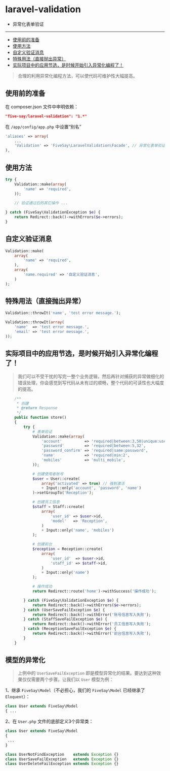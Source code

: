 laravel-validation
==================

- 异常化表单验证

---

- [使用前的准备](#1)
- [使用方法](#2)
- [自定义验证消息](#3)
- [特殊用法（直接抛出异常）](#4)
- [实际项目中的应用节选，是时候开始引入异常化编程了！](#5)

> 合理的利用异常化编程方法，可以使代码可维护性大幅提高。

<a name="1"></a>
## 使用前的准备

在 composer.json 文件中申明依赖：

```json
"five-say/laravel-validation": "1.*"
```

在 `/app/config/app.php` 中设置“别名”

```php
'aliases' => array(
    ...
    'Validation' => 'FiveSay\LaravelValidation\Facade', // 异常化表单验证
),
```

<a name="2"></a>
## 使用方法

```php
try {
    Validation::make(array(
        'name' => 'required',
    ));
    
    // 验证通过后的其它操作 ...

} catch (FiveSay\ValidationException $e) {
    return Redirect::back()->withErrors($e->errors);
}
```

<a name="3"></a>
## 自定义验证消息

```php
Validation::make(
    array(
        'name' => 'required',
    ),
    array(
        'name.required' => '自定义验证消息',
    )
);
```

<a name="4"></a>
## 特殊用法（直接抛出异常）

```php
Validation::throwIt('name', 'test error message.');
```

```php
Validation::throwIt(array(
    'name'  => 'test error message.',
    'email' => 'test error message.',
));
```

<a name="5"></a>
## 实际项目中的应用节选，是时候开始引入异常化编程了！

> 我们可以不受干扰的写完一整个业务逻辑，然后再针对捕获的异常做细化的错误处理，你会感觉到写代码从未有过的顺畅，整个代码的可读性也大幅度的提高。

```php
    /**
     * 创建
     * @return Response
     */
    public function store()
    {
        try {
            # 表单验证
            Validation::make(array(
                'account'          => 'required|between:3,50|unique:users',
                'password'         => 'required|between:5,32',
                'password_confirm' => 'required|same:password',
                'name'             => 'required|min:2',
                'mobiles'          => 'multi_mobile',
            ));

            # 创建使用者账号
            $user = User::create(
                array('activated' => true) // 强制激活
                + Input::only('account', 'password', 'name')
            )->setGroupTo('Reception');

            # 创建员工信息
            $staff = Staff::create(
                array(
                    'user_id' => $user->id,
                    'model'   => 'Reception',
                )
                + Input::only('name', 'mobiles')
            );

            # 创建前台
            $reception = Reception::create(
                array(
                    'user_id'  => $user->id,
                    'staff_id' => $staff->id,
                )
                + Input::only('name')
            );

            # 操作成功
            return Redirect::route('home')->withSuccess('操作成功');

        } catch (FiveSay\ValidationException $e) {
            return Redirect::back()->withErrors($e->errors);
        } catch (UserSaveFailException $e) {
            return Redirect::back()->withError('账号信息写入失败');
        } catch (StaffSaveFailException $e) {
            return Redirect::back()->withError('员工信息写入失败');
        } catch (ReceptionSaveFailException $e) {
            return Redirect::back()->withError('前台信息写入失败');
        }
    }
```

<a name="6"></a>
## 模型的异常化

> 上例中的 `UserSaveFailException` 即是模型异常化的结果。要达到这种效果仅仅需要两个步骤。让我们以 `User` 模型为例：

1、继承 `FiveSay\Model`（不必担心，我们的 `FiveSay\Model` 已经继承了 `Eloquent`）：

```php
class User extends FiveSay\Model
{ ...
```

2、在 `User.php` 文件的底部定义3个异常类：

```php
class User extends FiveSay\Model
{
 ...
}

class UserNotFindException    extends Exception {}
class UserSaveFailException   extends Exception {}
class UserDeleteFailException extends Exception {}
```
